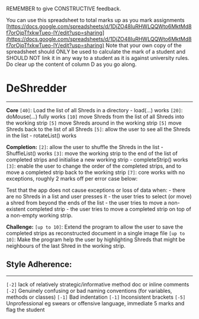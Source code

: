 
REMEMBER to give CONSTRUCTIVE feedback. 

You can use this spreadsheet to total marks up as you mark assignments
[https://docs.google.com/spreadsheets/d/1DjZO48IuRHWLQQWto6MktMd8f7orOjpTfxkwTueo-lY/edit?usp=sharing](https://docs.google.com/spreadsheets/d/1DjZO48IuRHWLQQWto6MktMd8f7orOjpTfxkwTueo-lY/edit?usp=sharing) 
Note that your own copy of the spreadsheet should ONLY be used to calculate the mark of a student and
SHOULD NOT link it in any way to a student as it is against university rules. 
Do clear up the content of column D as you go along.

# DeShredder

***
**Core**
    `[40]`: Load the list of all Shreds in a directory - load(...) works
    `[20]`: doMouse(...) fully works
              `[10]` move Shreds from the list of all Shreds into the working strip
              `[5]` move Shreds around in the working strip
              `[5]` move Shreds back to the list of all Shreds
      `[5]`: allow the user to see all the Shreds in the list - rotateList() works
  
**Completion:**
      `[2]`: allow the user to shuffle the Shreds in the list - ShuffleList() works
      `[3]`: move the working strip to the end of the list of completed strips and initialise a new working strip - completeStrip() works
      `[3]`: enable the user to change the order of the completed strips, and to move a completed strip back to the working strip
      `[7]`: core works with no exceptions,  roughly 2 marks off per error case below:
    
Test that the app does not cause exceptions or loss of data when:
      - there are no Shreds in a list and user presses it
      - the user tries to select (or move) a shred from beyond the ends of the list
      - the user tries to move a non-existent completed strip
      - the user tries to move a completed strip on top of a non-empty working strip.

**Challenge:**
      `[up to 10]`: Extend the program to allow the user to save the completed strips as reconstructed document in a single image file
      `[up to 10]`: Make the program help the user by highlighting Shreds that might be neighbours of the last Shred in the working strip.

## Style Adherence:

***
`[-2]` lack of relatively strategic/informative method doc or inline comments
`[-2]` Genuinely confusing or bad naming conventions (for variables, methods or classes)
`[-1]` Bad indentation
`[-1]` Inconsistent brackets
`[-5]` Unprofessional eg swears or offensive language, immediate 5 marks and flag the student